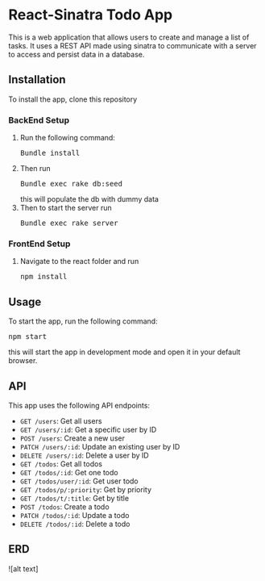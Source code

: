 # React-Sinatra Todo App

This is a web application that allows users to create and manage a list of tasks. It uses a REST API made using sinatra to communicate with a server to access and persist data in a database.

## Installation

To install the app, clone this repository

### BackEnd Setup

<ol>
<li>Run the following command: <pre>Bundle install</pre>
<li>Then run <pre>Bundle exec rake db:seed</pre> this will populate the db with dummy data</li>
<li>Then to start the server run <pre>Bundle exec rake server</pre></li>
</ol>

### FrontEnd Setup

<ol>
<li>Navigate to the react folder and run <pre>npm install</pre>
</ol>

## Usage

To start the app, run the following command:

<pre>npm start</pre>

this will start the app in development mode and open it in your default browser.

## API

This app uses the following API endpoints:

- `GET /users`: Get all users
- `GET /users/:id`: Get a specific user by ID
- `POST /users`: Create a new user
- `PATCH /users/:id`: Update an existing user by ID
- `DELETE /users/:id`: Delete a user by ID
- `GET /todos`: Get all todos
- `GET /todos/:id`: Get one todo
- `GET /todos/user/:id`: Get user todo
- `GET /todos/p/:priority`: Get by priority
- `GET /todos/t/:title`: Get by title
- `POST /todos`: Create a todo
- `PATCH /todos/:id`: Update a todo
- `DELETE /todos/:id`: Delete a todo

## ERD

![alt text]
